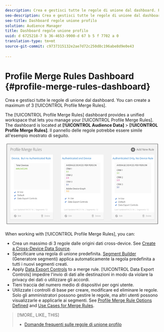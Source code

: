 ```yaml
---
description: Crea e gestisci tutte le regole di unione dal dashboard. Potete creare un massimo di 3 regole di unione profilo.
seo-description: Crea e gestisci tutte le regole di unione dal dashboard. Potete creare un massimo di 3 regole di unione profilo.
seo-title: Dashboard regole unione profilo
solution: Audience Manager
title: Dashboard regole unione profilo
uuid: d 6725218-7 b 36-4653-9900-d 67 b 5 f 7702 a 0
translation-type: tm+mt
source-git-commit: c9737315132e2ae7d72c250d8c196abe8d9e0e43

---
```



# Profile Merge Rules Dashboard {#profile-merge-rules-dashboard}

Crea e gestisci tutte le regole di unione dal dashboard. You can create a maximum of 3 [!UICONTROL Profile Merge Rules].

The [!UICONTROL Profile Merge Rules] dashboard provides a unified workspace that lets you manage your [!UICONTROL Profile Merge Rules]. The dashboard is located at **[!UICONTROL Audience Data]** &gt; **[!UICONTROL Profile Merge Rules]**. Il pannello delle regole potrebbe essere simile all'esempio mostrato di seguito.

![](assets/profile-dashboard.png)

When working with [!UICONTROL Profile Merge Rules], you can:

* Crea un massimo di 3 regole dalle origini dati cross-device. See [Create a Cross-Device Data Source](../../features/profile-merge-rules/merge-rules-start.md#create-data-source).
* Specificare una regola di unione predefinita. [Segment Builder](../../features/segments/segment-builder.md) (Generatore segmenti) applica automaticamente la regola predefinita a tutti i nuovi segmenti creati.
* Apply [Data Export Controls](../../features/data-export-controls.md#) to a merge rule. [!UICONTROL Data Export Controls] impedire l'invio di dati alle destinazioni in modo da violare la privacy dei dati o utilizzare gli accordi.
* Tieni traccia del numero medio di dispositivi per ogni utente.
* Utilizzate i controlli di base per creare, modificare ed eliminare le regole. Solo gli amministratori possono gestire le regole, ma altri utenti possono visualizzarle e applicarle ai segmenti. See [Profile Merge Rule Options Defined](../../features/profile-merge-rules/merge-rule-definitions.md) and [Use Cases for Merge Rules](../../features/profile-merge-rules/merge-rule-targeting-options.md).

>[!MORE_ LIKE_ THIS]
>
>* [Domande frequenti sulle regole di unione profilo](../../faq/faq-profile-merge.md)

